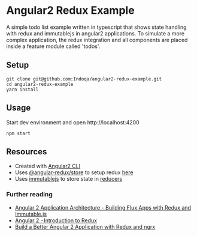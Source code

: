 # Angular2 Redux Example 
A simple todo list example written in typescript that shows state handling with redux and immutablejs in angular2 applications. To simulate a more complex application, the redux integration and all components are placed inside a feature module called 'todos'.

## Setup
```
git clone git@github.com:Indoqa/angular2-redux-example.git
cd angular2-redux-example
yarn install
```

## Usage
Start dev environment and open http://localhost:4200
```
npm start
```

## Resources

  * Created with [Angular2 CLI](https://angular.io/docs/ts/latest/cli-quickstart.html)
  * Uses [@angular-redux/store](https://github.com/angular-redux/store) to setup redux [here](blob/master/src/app/todos/todos.module.ts)
  * Uses [immutablejs](https://facebook.github.io/immutable-js/) to store state in [reducers](blob/master/src/app/todos/reducers/todo.reducer.ts)

### Further reading
  * [Angular 2 Application Architecture - Building Flux Apps with Redux and Immutable.js](http://blog.angular-university.io/angular-2-application-architecture-building-flux-like-apps-using-redux-and-immutable-js-js/)
  * [Angular 2  - Introduction to Redux](https://medium.com/google-developer-experts/angular-2-introduction-to-redux-1cf18af27e6e)
  * [Build a Better Angular 2 Application with Redux and ngrx](http://onehungrymind.com/build-better-angular-2-application-redux-ngrx/)

